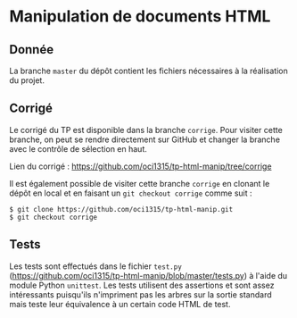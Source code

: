 # Manipulation de documents HTML

## Donnée

La branche `master` du dépôt contient les fichiers nécessaires à la réalisation du projet.

## Corrigé

Le corrigé du TP est disponible dans la branche `corrige`. Pour visiter cette branche, 
on peut se rendre directement sur GitHub et changer la branche avec le 
contrôle de sélection en haut. 

Lien du corrigé : https://github.com/oci1315/tp-html-manip/tree/corrige

Il est également possible de visiter cette branche `corrige` en clonant le dépôt
en local et en faisant un `git checkout corrige` comme suit :

```{bash}
$ git clone https://github.com/oci1315/tp-html-manip.git
$ git checkout corrige
```

## Tests

Les tests sont effectués dans le fichier `test.py`
(https://github.com/oci1315/tp-html-manip/blob/master/tests.py) 
à l'aide du module Python
`unittest`. Les tests utilisent des assertions et sont assez intéressants 
puisqu'ils n'impriment pas les arbres sur la sortie standard mais teste 
leur équivalence à un certain code HTML de test.